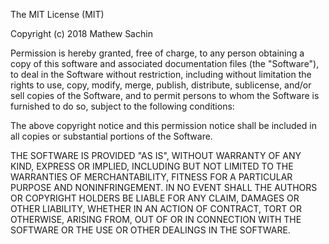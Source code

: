 ﻿The MIT License (MIT)

Copyright (c) 2018 Mathew Sachin

Permission is hereby granted, free of charge,
 to any person obtaining a copy of this software and associated documentation files (the "Software"),
 to deal in the Software without restriction,
including without limitation the rights to use, copy, modify, merge, publish, distribute, sublicense,
 and/or sell copies of the Software, and to permit persons to whom the Software is furnished to do so,
 subject to the following conditions:

The above copyright notice and this permission notice shall be included in all copies or substantial portions of the Software.

THE SOFTWARE IS PROVIDED "AS IS", WITHOUT WARRANTY OF ANY KIND, EXPRESS OR IMPLIED,
 INCLUDING BUT NOT LIMITED TO THE WARRANTIES OF MERCHANTABILITY,
 FITNESS FOR A PARTICULAR PURPOSE AND NONINFRINGEMENT.
 IN NO EVENT SHALL THE AUTHORS OR COPYRIGHT HOLDERS BE LIABLE FOR ANY CLAIM,
 DAMAGES OR OTHER LIABILITY, WHETHER IN AN ACTION OF CONTRACT, TORT OR OTHERWISE,
ARISING FROM, OUT OF OR IN CONNECTION WITH THE SOFTWARE OR THE USE OR OTHER DEALINGS IN THE SOFTWARE.

